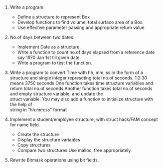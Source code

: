 1. Write a program 
    * Define a structure to represent Box
    * Develop functions to find volume, total surface area of a Box.
    * Use effective parameter passing and appropriate return value

2. No.of days between two dates
   * Implement Date as a structure. 
   * Write a function to count no.of days elapsed from a reference date say 1970 Jan 1st till given date. 
   * Write a program to test the function.

3. Write a program to convert Time with hh, mm, ss in the form of a structure
   and single integer represeting total no.of seconds, 1:2:30 means 3750 seconds
   One function takes time structure variables and return total no.of seconds
   Another function takes total no.of seconds and empty structure variable, and update the   
   struct variable. You may also add a function to initialize structure with the help of    
   string in "hh:mm:ss" format 

4. Implement a student/employee structure, with struct hack/FAM concept for name field.
   * Create the structure
   * Display the structure variables
   * Copy structures
   * Compare two structures
Use malloc, free appropriately. 

5. Rewrite Bitmask operations using bit fields.
